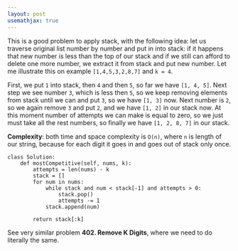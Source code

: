 ```yaml
---
layout: post
usemathjax: true
---
```


This is a good problem to apply stack, with the following idea: let us traverse original list number by number and put in into stack: if it happens that new number is less than the top of our stack and if we still can afford to delete one more number, we extract it from stack and put new number. Let me illustrate this on example `[1,4,5,3,2,8,7]` and `k = 4`.

First, we put `1` into stack, then `4` and then `5`, so far we have `[1, 4, 5]`. Next step we see number `3`, which is less then `5`, so we keep removing elements from stack until we can and put `3`, so we have `[1, 3]` now. Next number is `2`, so we again remove `3` and put `2`, and we have `[1, 2]` in our stack now. At this moment number of attempts we can make is equal to zero, so we just must take all the rest numbers, so finally we have `[1, 2, 8, 7]` in our stack.

**Complexity**: both time and space complexity is `O(n)`, where `n` is length of our string, because for each digit it goes in and goes out of stack only once.

```
class Solution:
    def mostCompetitive(self, nums, k):
        attempts = len(nums) - k
        stack = []
        for num in nums:
            while stack and num < stack[-1] and attempts > 0:
                stack.pop()
                attempts -= 1
            stack.append(num)
        
        return stack[:k]
```

See very similar problem **402. Remove K Digits**, where we need to do literally the same.